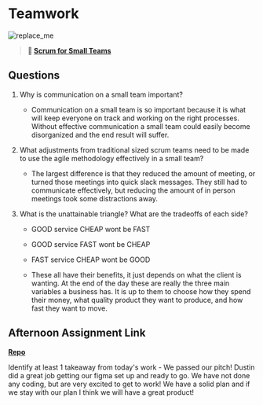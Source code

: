 # Teamwork

![replace_me](https://codeworks.blob.core.windows.net/public/assets/img/illustrations/placeholder.svg)

> **📖 [Scrum for Small Teams](https://codeworksacademy.com/fs-student-guide/resources/wk8-9/02-Scrum-For-Small-Teams)**

## Questions

1. Why is communication on a small team important?
    - Communication on a small team is so important because it is what will keep everyone on track and working on the right processes. Without effective communication a small team could easily become disorganized and the end result will suffer.

2. What adjustments from traditional sized scrum teams need to be made to use the agile methodology effectively in a small team?
    - The largest difference is that they reduced the amount of meeting, or turned those meetings into quick slack messages. They still had to communicate effectively, but reducing the amount of in person meetings took some distractions away. 

3. What is the unattainable triangle? What are the tradeoffs of each side?
    - GOOD service CHEAP wont be FAST
    - GOOD service FAST wont be CHEAP
    - FAST service CHEAP wont be GOOD

    - These all have their benefits, it just depends on what the client is wanting. At the end of the day these are really the three main variables a business has. It is up to them to choose how they spend their money, what quality product they want to produce, and how fast they want to move. 

## Afternoon Assignment Link

**[Repo](https://github.com/smithtaylord/page-turn-dot-book>)**

Identify at least 1 takeaway from today's work
     - We passed our pitch! Dustin did a great job getting our figma set up and ready to go. We have not done any coding, but are very excited to get to work! We have a solid plan and if we stay with our plan I think we will have a great product!
